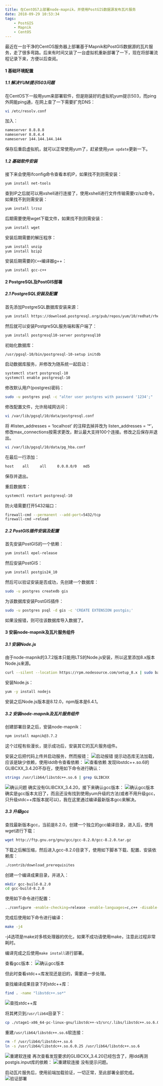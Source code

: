```yaml
---
title: 在CentOS7上部署node-mapnik，并使用PostGIS数据源发布瓦片服务
date: 2018-09-29 10:53:34
tags: 
	- PostGIS
	- Mapnik
	- CentOS
---
```


最近在一台干净的CentOS服务器上部署基于Mapnik和PostGIS数据源的瓦片服务，走了很多弯路。后来有时间又装了一台虚拟机重新部署了一下，现在将部署流程记录下来，方便以后查阅。

#### 1 基础环境配置

##### 1.1 解决YUM提示503问题

在CentOS下一般用yum来部署软件，但是刚装好的虚拟机yum提示503，而ping外网能ping通，在网上查了一下需要扩充DNS：
```bash
vi /etc/resolv.conf
```

加入：
```bash
nameserver 8.8.8.8
nameserver 8.8.4.4
nameserver 144.144.144.144
```
保存后重启虚拟机，就可以正常使用yum了，赶紧使用`yum update`更新一下。

##### 1.2 基础软件安装
接下来会使用ifconfig命令查看本机IP，如果找不到则需安装：
```bash
yum install net-tools
```

查到IP之后就可以用xshell进行连接了，使用xshell进行文件传输需要rz/sz命令，如果找不到则需安装：
```bash
yum install lrzsz
```

后期需要使用wget下载文件，如果找不到则需安装：
```bash
yum install wget
```

安装后期需要的解压程序：
```bash
yum install unzip
yum install bzip2
```

安装后期需要的`C++`编译器g++：
```bash
yum install gcc-c++
```


#### 2 PostgreSQL及PostGIS部署

##### 2.1 PostgreSQL安装及配置

首先添加PostgreSQL数据库安装来源：
```bash
yum install https://download.postgresql.org/pub/repos/yum/10/redhat/rhel-7-x86_64/pgdg-redhat10-10-2.noarch.rpm
```

然后就可以安装PostgreSQL服务端和客户端了：
```bash
yum install postgresql10-server postgresql10
```

初始化数据库：
```bash
/usr/pgsql-10/bin/postgresql-10-setup initdb
```

启动数据库服务，并修改为随系统一起启动：
```bash
systemctl start postgresql-10
systemctl enable postgresql-10
```

修改默认用户(postgres)密码：
```bash
sudo -u postgres psql -c "alter user postgres with password '1234';"
```

修改配置文件，允许局域网访问：
```bash
vi /var/lib/pgsql/10/data/postgresql.conf
```

将 #listen_addresses = ‘localhost’ 的注释去掉并改为 listen_addresses = ‘*’，修改max_connections按需求更改，默认最大支持100个连接。修改之后保存并退出。

```bash
vi /var/lib/pgsql/10/data/pg_hba.conf
```

在最后一行添加：
```bash
host	all		all		0.0.0.0/0	md5
```
保存并退出。

重启数据库：
```bash
systemctl restart postgresql-10
```

防火墙需要打开5432端口：
```bash
firewall-cmd --permanent --add-port=5432/tcp
firewall-cmd —reload
```

##### 2.2 PostGIS插件安装及配置
首先安装PostGIS的一个依赖：
```bash
yum install epel-release
```

然后安装PostGIS：
```bash
yum install postgis24_10
```

然后可以验证安装是否成功，先创建一个数据库：
```bash
sudo -u postgres createdb gis
```

为该数据库安装PostGIS插件：
```bash
sudo -u postgres psql -d gis -c 'CREATE EXTENSION postgis;'
```

如果没报错，则可往该数据库导入数据了。

#### 3 安装node-mapnik及瓦片服务组件

##### 3.1 安装Node.js
由于node-mapnik的3.7.2版本只能用LTS的Node.js安装，所以这里添加8.x版本Node.js来源。
```bash
curl --silent --location https://rpm.nodesource.com/setup_8.x | sudo bash -
```

安装Node.js：
```bash
yum -y install nodejs
```

安装之后Node.js版本是8.12.0，npm版本是6.4.1。

##### 3.2 安装node-mapnik及瓦片服务组件

创建部署目录之后，安装node-mapnik：
```bash
npm install mapnik@3.7.2
```

这个过程有些漫长，提示成功后，安装其它的瓦片服务组件。

安装之后把代码上传并启动服务，然而报错：
![启动报错](usenodemapnikwithpostgisoncentos/1.png)
提示动态库无法加载，应该是缺少依赖，使用ldd命令查看依赖：
![查看依赖](usenodemapnikwithpostgisoncentos/2.png)
发现libstdc++.so.6的GLIBCXX_3.4.20不存在，使用如下命令进行确认：
```bash
strings /usr/lib64/libstdc++.so.6 | grep GLIBCXX
```
![确认问题](usenodemapnikwithpostgisoncentos/3.png)
确实没有GLIBCXX_3.4.20，接下来确认gcc版本：
![确认gcc版本](usenodemapnikwithpostgisoncentos/4.png)
确实是gcc版本太旧了，而且还没有找到使用yum升级的方法(或者不用升级gcc，只升级stdc++库版本就可以)，我在这里通过编译最新版本gcc来解决。

##### 3.3 升级gcc

查找最新版本gcc，当前是8.2.0，创建一个独立的gcc编译目录，进入后，使用wget进行下载：
```bash
wget http://ftp.gnu.org/gnu/gcc/gcc-8.2.0/gcc-8.2.0.tar.gz
```

下载之后解压缩，然后进入gcc-8.2.0目录下，使用如下脚本下载、配置、安装依赖库：
```bash
./contrib/download_prerequisites
```

创建一个编译成果目录，并进入：
```bash
mkdir gcc-build-8.2.0
cd gcc-build-8.2.0
```

使用如下命令进行配置：
```bash
../configure -enable-checking=release -enable-languages=c,c++ -disable-multilib
```

完成后使用如下命令进行编译：
```bash
make -j4
```
-j4选项是make对多核处理器的优化，如果不成功请使用make，注意此过程非常耗时。

编译完成之后使用`make install`进行部署。

查看gcc版本：
![确认gcc版本](usenodemapnikwithpostgisoncentos/5.png)

但此时查看stdc++库发现还是旧的，需要进一步处理。

查找编译成果目录下的stdc++库：
```bash
find . -name "libstdc++.so*"
```
![查找stdc++库](usenodemapnikwithpostgisoncentos/6.png)

将其拷贝到`/usr/lib64`目录下：
```bash
cp ./stage1-x86_64-pc-linux-gnu/libstdc++-v3/src/.libs/libstdc++.so.6.0.25 /usr/lib64
```

重建`/usr/lib64/libstdc++.so.6`软连接：
```bash
rm -f /usr/lib64/libstdc++.so.6
ln -s /usr/lib64/libstdc++.so.6.0.25 /usr/lib64/libstdc++.so.6
```
![重建软连接](usenodemapnikwithpostgisoncentos/7.png)
再次查看发现要求的GLIBCXX_3.4.20已经包含了，用ldd再测postgis.input库的依赖：
![重建软连接](usenodemapnikwithpostgisoncentos/9.png)
没有提示问题。

启动瓦片服务后，使用前端加载验证，一切正常，至此部署全部完成。
![验证部署](usenodemapnikwithpostgisoncentos/8.png)